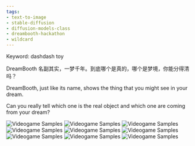 ```yaml
---
tags:
- text-to-image
- stable-diffusion
- diffusion-models-class
- dreambooth-hackathon
- wildcard
---
```


Keyword: dashdash toy

DreamBooth 名副其实，一梦千年。到底哪个是真的，哪个是梦境，你能分得清吗？

DreamBooth, just like its name, shows the thing that you might see in your dream. 

Can you really tell which one is the real object and which one are coming from your dream?


![Videogame Samples](https://huggingface.co/xianbao/dashdash-toy/resolve/main/dash-output/WechatIMG1826.png)
![Videogame Samples](https://huggingface.co/xianbao/dashdash-toy/resolve/main/dash-output/WechatIMG1836.png)
![Videogame Samples](https://huggingface.co/xianbao/dashdash-toy/resolve/main/dash-output/WechatIMG1951.png)
![Videogame Samples](https://huggingface.co/xianbao/dashdash-toy/resolve/main/dash-output/WechatIMG1956.png)
![Videogame Samples](https://huggingface.co/xianbao/dashdash-toy/resolve/main/dash-output/WechatIMG1957.png)
![Videogame Samples](https://huggingface.co/xianbao/dashdash-toy/resolve/main/dash-output/WechatIMG1966.png)
![Videogame Samples](https://huggingface.co/xianbao/dashdash-toy/resolve/main/dash-output/WechatIMG1969.png)
![Videogame Samples](https://huggingface.co/xianbao/dashdash-toy/resolve/main/dash-output/WechatIMG1983.png)
![Videogame Samples](https://huggingface.co/xianbao/dashdash-toy/resolve/main/dash-output/0.jpg)



